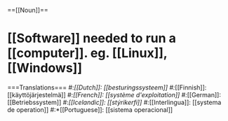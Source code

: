 ==[[Noun]]==

# [[Software]] needed to run a [[computer]]. eg. [[Linux]], [[Windows]]

===Translations===
#:*[[Dutch]]: [[besturingssysteem]]
#:*[[Finnish]]: [[käyttöjärjestelmä]]
#:*[[French]]: [[système d'exploitation]]
#:*[[German]]: [[Betriebssystem]]
#:*[[Icelandic]]: [[stýrikerfi]]
#:*[[Interlingua]]: [[systema de operation]]
#:*[[Portuguese]]: [[sistema operacional]]